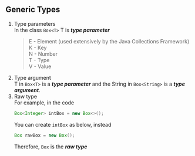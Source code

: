 
## Generic Types
1. Type parameters\
   In the class `Box<T>` T is ***type parameter***
   >   E - Element (used extensively by the Java Collections Framework)\
      K - Key\
      N - Number\
      T - Type\
      V - Value
2. Type argument\
   T in `Box<T>` is a ***type parameter*** and the String in `Box<String>` is a ***type argument***.
3. Raw type\
   For example, in the code
   ```java
   Box<Integer> intBox = new Box<>();
   ```
   You can create `intBox` as below, instead 
   ```java
   Box rawBox = new Box();
   ```
   Therefore, `Box` is the ***raw type***